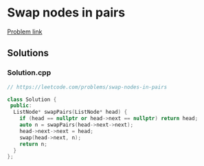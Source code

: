 # Swap nodes in pairs

[Problem link](https://leetcode.com/problems/swap-nodes-in-pairs)

## Solutions


### Solution.cpp
```cpp
// https://leetcode.com/problems/swap-nodes-in-pairs

class Solution {
 public:
  ListNode* swapPairs(ListNode* head) {
    if (head == nullptr or head->next == nullptr) return head;
    auto n = swapPairs(head->next->next);
    head->next->next = head;
    swap(head->next, n);
    return n;
  }
};
```